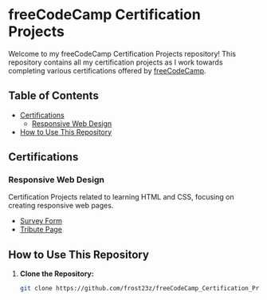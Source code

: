 # freeCodeCamp Certification Projects

Welcome to my freeCodeCamp Certification Projects repository! This repository contains all my certification projects as I work towards completing various certifications offered by [freeCodeCamp](https://www.freecodecamp.org/).

## Table of Contents

- [Certifications](#certifications)
  - [Responsive Web Design](#responsive-web-design)
- [How to Use This Repository](#how-to-use-this-repository)

## Certifications

### Responsive Web Design

Certification Projects related to learning HTML and CSS, focusing on creating responsive web pages.

- [Survey Form](Responsive%20Web%20Design/Survey_Form)
- [Tribute Page](Responsive%20Web%20Design/Tribute_Page)

## How to Use This Repository

1. **Clone the Repository:**
   ```bash
   git clone https://github.com/frost23z/freeCodeCamp_Certification_Projects.git
   ```
